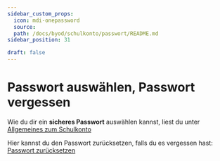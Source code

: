 ```yaml
---
sidebar_custom_props:
  icon: mdi-onepassword
  source: 
  path: /docs/byod/schulkonto/passwort/README.md
sidebar_position: 31

draft: false
---
```


#  Passwort auswählen, Passwort vergessen


Wie du dir ein **sicheres Passwort** auswählen kannst, liest du unter [Allgemeines zum Schulkonto](docs\byod\schulkonto\allgemeines\README.md)

Hier kannst du den Passwort zurücksetzen, falls du es vergessen hast: [Passwort zurücksetzen](https://password.edubern.ch/)
